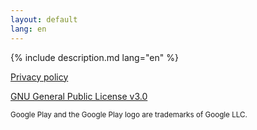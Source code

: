 ```yaml
---
layout: default
lang: en
---
```


{% include description.md lang="en" %}

[Privacy policy](privacy-discreet-launcher.html)

[GNU General Public License v3.0](https://www.gnu.org/licenses/gpl-3.0.txt)

<small>Google Play and the Google Play logo are trademarks of Google LLC.</small>

